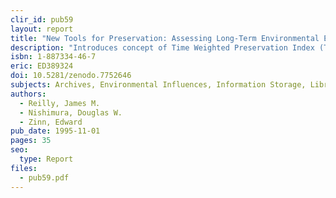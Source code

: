 ```yaml
---
clir_id: pub59
layout: report
title: "New Tools for Preservation: Assessing Long-Term Environmental Effects on Library and Archives Collections"
description: "Introduces concept of Time Weighted Preservation Index (TWPI), a new way to measure how temperature and humidity changes affect storage environments for paper, photographs, magnetic tape, and any type of organic material. Explains how small changes in storage can significantly extend life of collections."
isbn: 1-887334-46-7
eric: ED389324
doi: 10.5281/zenodo.7752646
subjects: Archives, Environmental Influences, Information Storage, Library Collections, Library Technical Processes, Magnetic Disks, Photographs, Preservation, Printed Materials, Records Management
authors: 
  - Reilly, James M.
  - Nishimura, Douglas W.
  - Zinn, Edward
pub_date: 1995-11-01
pages: 35
seo:
  type: Report
files:
  - pub59.pdf
---
```

